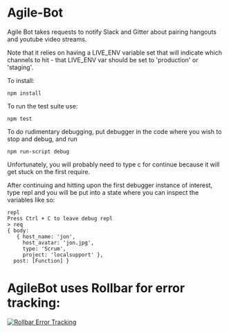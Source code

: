 Agile-Bot
=========

Agile Bot takes requests to notify Slack and Gitter about pairing hangouts and youtube video streams.

Note that it relies on having a LIVE_ENV variable set that will indicate which channels to hit - that LIVE_ENV var should be set to 'production' or 'staging'.

To install:

```
npm install
```

To run the test suite use:

```
npm test
```


To do rudimentary debugging, put debugger in the code where you wish to stop and debug, and run

```
npm run-script debug
```

Unfortunately, you will probably need to type c for continue because it will get stuck on the first require.

After continuing and hitting upon the first debugger instance of interest, type repl and you will be put into a state where you can inspect the variables like so:

```
repl
Press Ctrl + C to leave debug repl
> req
{ body: 
   { host_name: 'jon',
     host_avatar: 'jon.jpg',
     type: 'Scrum',
     project: 'localsupport' },
  post: [Function] }
```

# AgileBot uses Rollbar for error tracking:

<a href="https://rollbar.com"><img src="https://rollbar.com/assets/badges/rollbar-partner-badge-light.png" alt="Rollbar Error Tracking" /></a>

